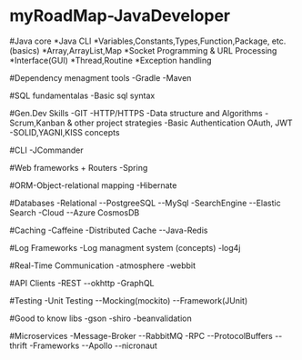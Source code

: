 # myRoadMap-JavaDeveloper

#Java core
*Java CLI
*Variables,Constants,Types,Function,Package, etc.(basics)
*Array,ArrayList,Map
*Socket Programming & URL Processing
*Interface(GUI)
*Thread,Routine
*Exception handling

#Dependency menagment tools
-Gradle
-Maven

#SQL fundamentalas
-Basic sql syntax

#Gen.Dev Skills
-GIT
-HTTP/HTTPS
-Data structure and Algorithms
-Scrum,Kanban & other project strategies
-Basic Authentication OAuth, JWT
-SOLID,YAGNI,KISS concepts

#CLI
-JCommander

#Web frameworks + Routers
-Spring 

#ORM-Object-relational mapping
-Hibernate

#Databases
-Relational
--PostgreeSQL
--MySql
-SearchEngine
--Elastic Search
-Cloud
--Azure CosmosDB

#Caching
-Caffeine
-Distributed Cache
--Java-Redis

#Log Frameworks
-Log managment system (concepts)
-log4j

#Real-Time Communication
-atmosphere
-webbit

#API Clients
-REST
--okhttp
-GraphQL

#Testing
-Unit Testing
--Mocking(mockito)
--Framework(JUnit)

#Good to know libs
-gson
-shiro
-beanvalidation

#Microservices
-Message-Broker
--RabbitMQ
-RPC
--ProtocolBuffers
--thrift
-Frameworks
--Apollo
--nicronaut


